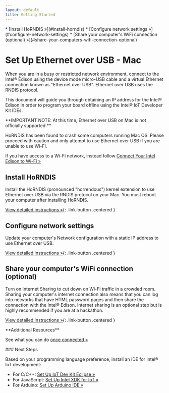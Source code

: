 ```yaml
---
layout: default
title: Getting Started
---
```


<div id="toc" markdown="1">
* [Install HoRNDIS »](#install-horndis)
* [Configure network settings »](#configure-network-settings)
* [Share your computer's WiFi connection (optional) »](#share-your-computers-wifi-connection-optional)
</div>

# Set Up Ethernet over USB - Mac

When you are in a busy or restricted network environment, connect to the Intel® Edison using the device mode micro-USB cable and a virtual Ethernet connection known as "Ethernet over USB". Ethernet over USB uses the RNDIS protocol.

This document will guide you through obtaining an IP address for the Intel® Edison in order to program your board offline using the Intel® IoT Developer Kit IDEs.

<div class="callout danger" markdown="1">
**IMPORTANT NOTE: At this time, Ethernet over USB on Mac is not officially supported.**

HoRNDIS has been found to crash some computers running Mac OS. Please proceed with caution and only attempt to use Ethernet over USB if you are unable to use Wi-Fi.

If you have access to a Wi-Fi network, instead follow [Connect Your Intel Edison to Wi-Fi »](../.../wifi/connect.html)
</div>

<!-- <div id="related-videos" class="callout video">
[Ethernet over USB - Intel Edison - Mac (preview)](https://drive.google.com/open?id=0B2ywC78pxngCSlJtbTNmNGhVVEU&authuser=0)
</div> -->

## Install HoRNDIS

<div class="tldr" markdown="1">
Install the HoRNDIS (pronounced "horrendous") kernel extension to use Ethernet over USB via the RNDIS protocol on your Mac. You must reboot your computer after installing HoRNDIS. 
</div>

<!-- ![Animated gif: installing HoRNDIS](images/install_horndis-animated.gif) -->

[View detailed instructions »](details-install_horndis.html){: .link-button .centered }


## Configure network settings

<div class="tldr" markdown="1">
Update your computer's Network configuration with a static IP address to use Ethernet over USB. 
</div>

<!-- [![Animated gif: configuring DHCP IP address in Mac Network settings](images/configure_mac_network-animated.gif)](details-configure_mac_network.html) -->

[View detailed instructions »](details-configure_mac_network.html){: .link-button .centered }


## Share your computer's WiFi connection (optional)

<div class="tldr" markdown="1">
Turn on Internet Sharing to cut down on Wi-Fi traffic in a crowded room. Sharing your computer's internet connection also means that you can log into networks that have HTML password pages and then share the connection with the Intel® Edison. Internet sharing is an optional step but is highly recommended if you are at a hackathon. 
</div>

[View detailed instructions »](details-share_internet.html){: .link-button .centered }


<div class="callout goto" markdown="1">
**Additional Resources**

See what you can do [once connected »](../shared/once_connected.html)
</div>

<div id="next-steps" class="note" markdown="1">
### Next Steps

Based on your programming language preference, install an IDE for Intel® IoT development:

* For C/C++: [Set Up IoT Dev Kit Eclipse »](../../../ide_setup/eclipse/setup.html)
* For JavaScript: [Set Up Intel XDK for IoT »](../../../ide_setup/xdk/setup.html)
* For Arduino: [Set Up Arduino IDE »](../../../ide_setup/arduino/setup.html)
</div>